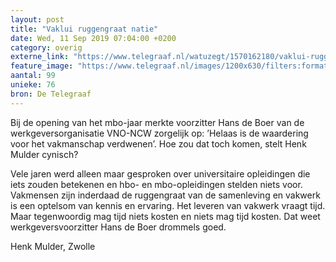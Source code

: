 ```yaml
---
layout: post
title: "Vaklui ruggengraat natie"
date: Wed, 11 Sep 2019 07:04:00 +0200
category: overig
externe_link: "https://www.telegraaf.nl/watuzegt/1570162180/vaklui-ruggengraat-natie"
feature_image: "https://www.telegraaf.nl/images/1200x630/filters:format(jpeg):quality(80)/cdn-kiosk-api.telegraaf.nl/bcc52de0-d3c9-11e9-a3e5-02d1dbdc35d1.jpg"
aantal: 99
unieke: 76
bron: De Telegraaf
---
```


<p class="intro">Bij de opening van het mbo-jaar merkte voorzitter Hans de Boer van de werkgeversorganisatie VNO-NCW zorgelijk op: ’Helaas is de waardering voor het vakmanschap verdwenen’. Hoe zou dat toch komen, stelt Henk Mulder cynisch?</p> <p>Vele jaren werd alleen maar gesproken over universitaire opleidingen die iets zouden betekenen en hbo- en mbo-opleidingen stelden niets voor. Vakmensen zijn inderdaad de ruggengraat van de samenleving en vakwerk is een optelsom van kennis en ervaring. Het leveren van vakwerk vraagt tijd. Maar tegenwoordig mag tijd niets kosten en niets mag tijd kosten. Dat weet werkgeversvoorzitter Hans de Boer drommels goed.</p><p>Henk Mulder, Zwolle</p>
